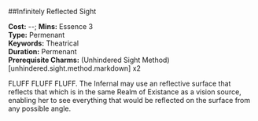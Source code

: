 ##Infinitely Reflected Sight

**Cost:** --; **Mins:** Essence 3<br />
**Type:** Permenant<br />
**Keywords:** Theatrical<br />
**Duration:** Permenant<br />
**Prerequisite Charms:** (Unhindered Sight Method)[unhindered.sight.method.markdown] x2

FLUFF FLUFF FLUFF.
The Infernal may use an reflective surface that reflects that which is in the same Realm of Existance as a vision source, enabling her to see everything that would be reflected on the surface from any possible angle.
